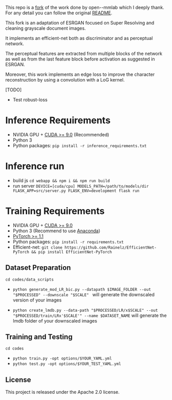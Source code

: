 This repo is a [fork](https://github.com/open-mmlab/mmsr) of the work done by open--mmlab which I deeply thank. 
For any detail you can follow the original [README](https://github.com/open-mmlab/mmsr/blob/master/README.md).

This fork is an adaptation of ESRGAN focused on Super Resolving and cleaning grayscale document images. 

It implements an efficient-net both as discriminator and as perceptual network.

The perceptual features are extracted from multiple blocks of the network as well as from the last feature block before 
activation as suggested in ESRGAN. 

Moreover, this work implements an edge loss to improve the character reconstruction by using a convolution with a LoG kernel. 

[TODO]
- Test robust-loss
# Inference Requirements
- NVIDIA GPU + [CUDA >= 9.0](https://developer.nvidia.com/cuda-downloads) (Recommended)
- Python 3
- Python packages: `pip install -r inference_requirements.txt`

# Inference run
- build js `cd webapp && npm i && npm run build`
- run server `DEVICE=[cuda/cpu] MODELS_PATH=/path/to/models/dir FLASK_APP=src/server.py FLASK_ENV=development flask run`

# Training Requirements
- NVIDIA GPU + [CUDA >= 9.0](https://developer.nvidia.com/cuda-downloads)
- Python 3 (Recommend to use [Anaconda](https://www.anaconda.com/download))
- [PyTorch >= 1.1](https://pytorch.org)
- Python packages: `pip install -r requirements.txt`
- Efficient-net: `git clone https://github.com/Rainelz/EfficientNet-PyTorch && pip install EfficientNet-PyTorch`

## Dataset Preparation
`cd codes/data_scripts`
- `python generate_mod_LR_bic.py --datapath $IMAGE_FOLDER --out "$PROCESSED" --downscale "$SCALE"
` will generate the downscaled version of your images

- `python create_lmdb.py --data-path "$PROCESSED/LR/x$SCALE" --out "$PROCESSED/train/LRx'$SCALE'" --name $DATASET_NAME`
will generate the lmdb folder of your downscaled images

## Training and Testing
`cd codes`

- `python train.py -opt options/$YOUR_YAML.yml`
- `python test.py -opt options/$YOUR_TEST_YAML.yml`

## License
This project is released under the Apache 2.0 license.
